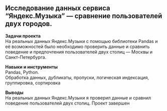 ## Исследование данных сервиса “Яндекс.Музыка” — сравнение пользователей двух городов.
**Задачи проекта**   
На реальных данных Яндекс.Музыки c помощью библиотеки Pandas и её возможностей было необходимо проверить данные и сравнить поведение и предпочтения пользователей двух столиц — Москвы и Санкт-Петербурга. 

**Навыки и инструменты**   
Pandas, Python.   
Обработка данных, дубликаты, пропуски, логическая индексация, группировка, сортировка

**Выводы**   
На реальных данных Яндекс.Музыки я проверил данные и сравнил поведение пользователей двух столиц. Проект завершен
